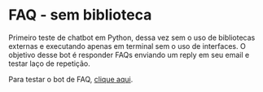 # FAQ - sem biblioteca

Primeiro teste de chatbot em Python, dessa vez sem o uso de bibliotecas externas e executando apenas em terminal sem o uso de interfaces. O objetivo desse bot é responder FAQs enviando um reply em seu email e testar laço de repetição.

Para testar o bot de FAQ, <a href="https://replit.com/@jovemfs/FAQ#main.py">clique aqui</a>.
